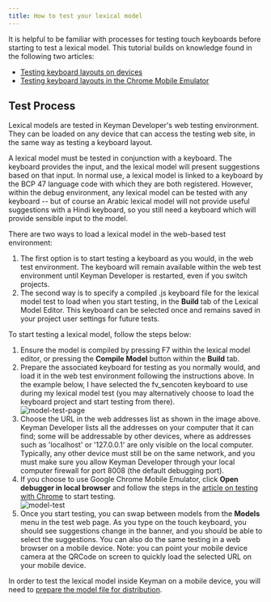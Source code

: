 ```yaml
---
title: How to test your lexical model
---
```


It is helpful to be familiar with processes for testing touch keyboards
before starting to test a lexical model. This tutorial builds on
knowledge found in the following two articles:

-   [Testing keyboard layouts on devices](keyboard-touch-and-desktop)
-   [Testing keyboard layouts in the Chrome Mobile
    Emulator](keyboard-touch-mobile-emulator)

## Test Process

Lexical models are tested in Keyman Developer's web testing environment.
They can be loaded on any device that can access the testing web site,
in the same way as testing a keyboard layout.

A lexical model must be tested in conjunction with a keyboard. The
keyboard provides the input, and the lexical model will present
suggestions based on that input. In normal use, a lexical model is
linked to a keyboard by the BCP 47 language code with which they are
both registered. However, within the debug environment, any lexical
model can be tested with any keyboard -- but of course an Arabic lexical
model will not provide useful suggestions with a Hindi keyboard, so you
still need a keyboard which will provide sensible input to the model.

There are two ways to load a lexical model in the web-based test
environment:

1.  The first option is to start testing a keyboard as you would, in the
    web test environment. The keyboard will remain available within the
    web test environment until Keyman Developer is restarted, even if
    you switch projects.
2.  The second way is to specify a compiled .js keyboard file for the
    lexical model test to load when you start testing, in the **Build**
    tab of the Lexical Model Editor. This keyboard can be selected once
    and remains saved in your project user settings for future tests.

To start testing a lexical model, follow the steps below:

1.  Ensure the model is compiled by pressing F7 within the lexical model
    editor, or pressing the **Compile Model** button within the
    **Build** tab.
2.  Prepare the associated keyboard for testing as you normally would,
    and load it in the web test environment following the instructions
    above. In the example below, I have selected the fv_sencoten
    keyboard to use during my lexical model test (you may alternatively
    choose to load the keyboard project and start testing from there).  
    ![](/cdn/dev/img/developer/130/lm/test-model.png "model-test-page")
3.  Choose the URL in the web addresses list as shown in the image
    above. Keyman Developer lists all the addresses on your computer
    that it can find; some will be addressable by other devices, where
    as addresses such as 'localhost' or '127.0.0.1' are only visible on
    the local computer. Typically, any other device must still be on the
    same network, and you must make sure you allow Keyman Developer
    through your local computer firewall for port 8008 (the default
    debugging port).
4.  If you choose to use Google Chrome Mobile Emulator, click **Open
    debugger in local browser** and follow the steps in the [article on
    testing with Chrome](keyboard-touch-mobile-emulator) to start
    testing.  
    ![](/cdn/dev/img/developer/130/lm/model-test-in-emulator.png "model-test")
5.  Once you start testing, you can swap between models from the
    **Models** menu in the test web page. As you type on the touch
    keyboard, you should see suggestions change in the banner, and you
    should be able to select the suggestions. You can also do the same
    testing in a web browser on a mobile device. Note: you can point
    your mobile device camera at the QRCode on screen to quickly load
    the selected URL on your mobile device.

In order to test the lexical model inside Keyman on a mobile device, you
will need to [prepare the model file for
distribution](../lexical-models/distribute).
